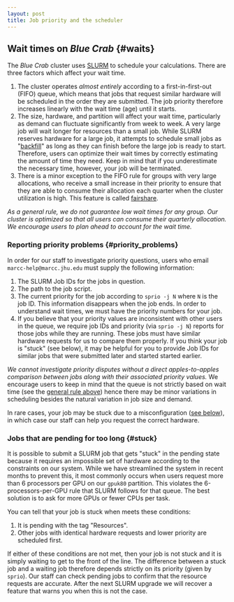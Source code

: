 ```yaml
---
layout: post
title: Job priority and the scheduler 
---
```


## Wait times on *Blue Crab* {#waits}

The *Blue Crab* cluster uses [SLURM](https://slurm.schedmd.com/documentation.html) to schedule your calculations. There are three factors which affect your wait time.

1. The cluster operates *almost entirely* according to a first-in-first-out (FIFO) queue, which means that jobs that request similar hardware will be scheduled in the order they are submitted. The job priority therefore increases linearly with the wait time (age) until it starts. 
2. The size, hardware, and partition will affect your wait time, particularly as demand can fluctuate significantly from week to week. A very large job will wait longer for resources than a small job. While SLURM reserves hardware for a large job, it attempts to schedule small jobs as "[backfill](https://slurm.schedmd.com/sched_config.html)" as long as they can finish before the large job is ready to start. Therefore, users can optimize their wait times by correctly estimating the amount of time they need. Keep in mind that if you underestimate the necessary time, however, your job will be terminated.
3. There is a minor exception to the FIFO rule for groups with very large allocations, who receive a small increase in their priority to ensure that they are able to consume their allocation each quarter when the cluster utilization is high. This feature is called [fairshare](https://slurm.schedmd.com/fair_tree.html).

*As a general rule, we do not guarantee low wait times for any group. Our cluster is optimized so that all users can consume their quarterly allocation. We encourage users to plan ahead to account for the wait time.*

### Reporting priority problems {#priority_problems}

In order for our staff to investigate priority questions, users who email `marcc-help@marcc.jhu.edu` must supply the following information:

1. The SLURM Job IDs for the jobs in question.
2. The path to the job script.
3. The current priority for the job according to `sprio -j N` where `N` is the job ID. This information disappears when the job ends. In order to understand wait times, we must have the priority numbers for your job.
4. If you believe that your priority values are inconsistent with other users in the queue, we require job IDs and priority (via `sprio -j N`) reports for those jobs while they are running. These jobs must have similar hardware requests for us to compare them properly. If you think your job is "stuck" (see below), it may be helpful for you to provide Job IDs for similar jobs that were submitted later and started started earlier.

*We cannot investigate priority disputes without a direct apples-to-apples comparison between jobs along with their associated priority values.* We encourage users to keep in mind that the queue is not strictly based on wait time (see the [general rule above](#waits)) hence there may be minor variations in scheduling besides the natural variation in job size and demand.

In rare cases, your job may be stuck due to a misconfiguration ([see below](#stuck)), in which case our staff can help you request the correct hardware. 

### Jobs that are pending for too long {#stuck}

It is possible to submit a SLURM job that gets "stuck" in the pending state because it requires an impossible set of hardware according to the constraints on our system. While we have streamlined the system in recent months to prevent this, it most commonly occurs when users request more than 6 processors per GPU on our `gpuk80` partition. This violates the 6-processors-per-GPU rule that SLURM follows for that queue. The best solution is to ask for more GPUs or fewer CPUs per task. 

You can tell that your job is stuck when meets these conditions:

1. It is pending with the tag "Resources".
2. Other jobs with identical hardware requests and lower priority are scheduled first. 

If either of these conditions are not met, then your job is not stuck and it is simply waiting to get to the front of the line. The difference between a stuck job and a waiting job therefore depends strictly on its priority (given by `sprio`). Our staff can check pending jobs to confirm that the resource requests are accurate. After the next SLURM upgrade we will recover a feature that warns you when this is not the case. 